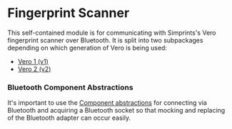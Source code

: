 # Fingerprint Scanner
This self-contained module is for communicating with Simprints's Vero
fingerprint scanner over Bluetooth. It is split into two subpackages
depending on which generation of Vero is being used:

- [Vero 1 (v1)](./src/main/java/com/simprints/fingerprintscanner/v1/README.md)
- [Vero 2 (v2)](./src/main/java/com/simprints/fingerprintscanner/v2/README.md)

### Bluetooth Component Abstractions
It's important to use the
[Component abstractions](src/main/java/com/simprints/fingerprintscanner/component/bluetooth)
for connecting via Bluetooth and acquiring a Bluetooth socket so that
mocking and replacing of the Bluetooth adapter can occur easily.
